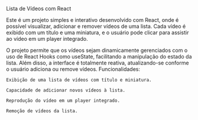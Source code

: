 Lista de Vídeos com React

Este é um projeto simples e interativo desenvolvido com React, onde é possível visualizar, adicionar e remover vídeos de uma lista. Cada vídeo é exibido com um título e uma miniatura, e o usuário pode clicar para assistir ao vídeo em um player integrado.

O projeto permite que os vídeos sejam dinamicamente gerenciados com o uso de React Hooks como useState, facilitando a manipulação do estado da lista. Além disso, a interface é totalmente reativa, atualizando-se conforme o usuário adiciona ou remove vídeos.
Funcionalidades:

    Exibição de uma lista de vídeos com título e miniatura.

    Capacidade de adicionar novos vídeos à lista.

    Reprodução do vídeo em um player integrado.

    Remoção de vídeos da lista.
